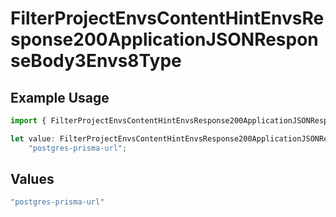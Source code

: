 # FilterProjectEnvsContentHintEnvsResponse200ApplicationJSONResponseBody3Envs8Type

## Example Usage

```typescript
import { FilterProjectEnvsContentHintEnvsResponse200ApplicationJSONResponseBody3Envs8Type } from "@simplesagar/vercel/models/filterprojectenvsop.js";

let value: FilterProjectEnvsContentHintEnvsResponse200ApplicationJSONResponseBody3Envs8Type =
    "postgres-prisma-url";
```

## Values

```typescript
"postgres-prisma-url"
```